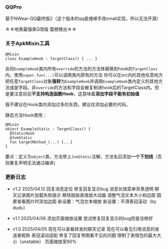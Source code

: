 ### QQPro
基于NWear-QQ最终版2（这个版本的qq是爅峫手改smali实现，所以无法开源）

☆☆地表最强表Q改版 震撼推出☆☆

### 关于ApkMixin工具
```
@Mixin
class ExampleHook : TargetClass() { ... }
```
会将`ExampleHook`类内所有`override`的方法的方法体替换到hook的`TargetClass`内，使用`super.fun(...)`可以调用类内原有的方法
你可以在src内的其他任意地方把任意`TargetClass`对象**强转**为`ExampleHook`并调用`ExampleHook`类内定义的其他方法或是字段。非`override`的方法和字段会被复制进hook后的TargetClass内。但是要注意目前**不支持构造函数Hook**，这意味着**添加字段不能有初始值**

我不建议在Hook类内添加过多的东西，建议仅添加必要的代码。

静态方法Hook使用：
```
@Mixin
object ExampleStatic : TargetClass() {
  @StaticHook
  @JvmStatic
  fun targetMethod_(...) {...}
}
```
要点：定义为`object`类，方法带上`JvmStatic`注解，方法名后添加**一个下划线**（否则重复声明无法通过编译）

### 更新日志
- v1.2 2025/04.12
  回复消息定位
  修复回复显示bug
  消息长按菜单背景透明
  聊天记录图片加载失败提示
  移除超级表情放大动画
  调整气泡文本大小和边距
  圆屏查看图片时添加边距 
  新设置：气泡文本缩放
  新设置：平滑表冠滚动（by dudu）

- v1.1 2025/04/06
  添加页面缩放设置
  尝试修复回复显示的bug但是没修好

- v1.0 2025/04/05
  现在可以查看转发的聊天记录
  现在可以看见引用消息的发送者昵称
  表冠滚动适配
  修复了回复带图看不见的问题
  限制了表情包的最大大小（unstable）
  页面缩放至90%